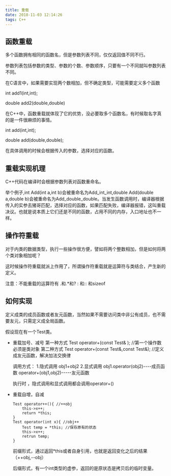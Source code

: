 ```yaml
---
title: 重载
date: 2018-11-03 12:14:26
tags: C++
---
```


## 函数重载

多个函数拥有相同的函数名，但是参数列表不同，仅仅返回值不同不行。

参数列表包括参数的类型、参数的个数、参数顺序，只要有一个不同就叫参数列表不同。

在C语言中，如果需要实现两个数相加，但不确定类型，可能需要定义多个函数

int add1(int,int);

double add2(double,double)

在C++中，函数重载就体现了它的优势，没必要取多个函数名，有时候取名字真的是一件很麻烦的事情。

int add(int,int);

double add(double,double);

在具体调用的时候会根据传入的参数，选择对应的函数。

## 重载实现机理

C++代码在编译时会根据参数列表对函数重命名。

举个例子,int Add(int a,int b)会被重命名为Add_int_int,double Add(double a,double b)会被重命名为Add_double_double。当发生函数调用时，编译器根据传入的实参去猪哥匹配，选择对应的函数，如果匹配失败，编译器报错，这叫重载决议。也就是说本质上它们还是不同的函数，占用不同的内存，入口地址也不一样。


## 操作符重载

对于内类的数据类型，执行一些操作很方便，譬如将两个整数相加，但是如何将两个类对象相加呢？

这时候操作符重载就派上作用了，所谓操作符重载就是运算符与类结合，产生新的定义。

注意：不能重载的运算符有 .和.*和? : 和:: 和sizeof

## 如何实现

定义成类的成员函数或者友元函数，当然如果不需要访问类中非公有成员，也不需要友元，只需定义成全局函数。

假设现在有一个Test类。

- 重载加号、减号
  第一种方式 Test operator+(const Test& );   //第一个操作数必须是类对象
  第二种方式 Test operator+(const Test&,const Test&); //定义成友元函数，解决加法交换律

  调用方式：
  1.隐式调用   obj1+obj2
  2.显式调用   obj1.operator(obj2)----成员函数   operator+(obj1,obj2)-----友元函数

  执行时 ，隐式调用和显式调用都会调用operator+()

- 重载自增，自减

  ```
  Test operator++(){ //++obj
      this->x++;
      return *this;
  }
  Test operator(int x){ //obj++
      Test temp = *this; //保存原有的状态
      this->x++;
      retrun temp;
  }
  ```

  前缀形式，通过返回*this或者自身引用，也就是返回变化之后的结果 （++obj,--obj）

  后缀形式，有一个int类型的虚参，返回的是原状态是拷贝后的临时变量。










